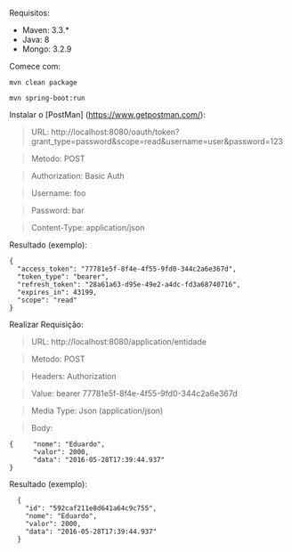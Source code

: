 Requisitos:
- Maven: 3.3.*
- Java: 8
- Mongo: 3.2.9

Comece com:
```
mvn clean package
```
```
mvn spring-boot:run
```

Instalar o [PostMan] (https://www.getpostman.com/):


> URL: http://localhost:8080/oauth/token?grant_type=password&scope=read&username=user&password=123

> Metodo: POST

> Authorization: Basic Auth

> Username: foo

> Password: bar

> Content-Type: application/json



Resultado (exemplo):
```
{
  "access_token": "77781e5f-8f4e-4f55-9fd0-344c2a6e367d",
  "token_type": "bearer",
  "refresh_token": "28a61a63-d95e-49e2-a4dc-fd3a68740716",
  "expires_in": 43199,
  "scope": "read"
}
```

Realizar Requisição:
> URL: http://localhost:8080/application/entidade

> Metodo: POST

> Headers: Authorization

> Value: bearer 77781e5f-8f4e-4f55-9fd0-344c2a6e367d

> Media Type: Json (application/json)

> Body: 

```
{     "nome": "Eduardo",
      "valor": 2000,
      "data": "2016-05-28T17:39:44.937"
}
```

Resultado (exemplo):
```	
  {
    "id": "592caf211e8d641a64c9c755",
    "nome": "Eduardo",
    "valor": 2000,
    "data": "2016-05-28T17:39:44.937"
  }
```



